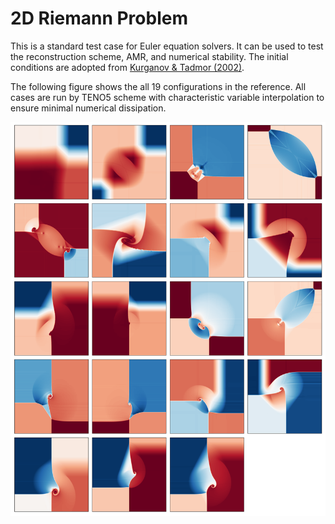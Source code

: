 # 2D Riemann Problem

This is a standard test case for Euler equation solvers. It can be used to test the reconstruction scheme, AMR, and numerical stability. The initial conditions are adopted from [Kurganov & Tadmor (2002)](https://doi.org/10.1002/num.10025).

The following figure shows the all 19 configurations in the reference. All cases are run by TENO5 scheme with characteristic variable interpolation to ensure minimal numerical dissipation.

![](../images/Riemann2D.png)

